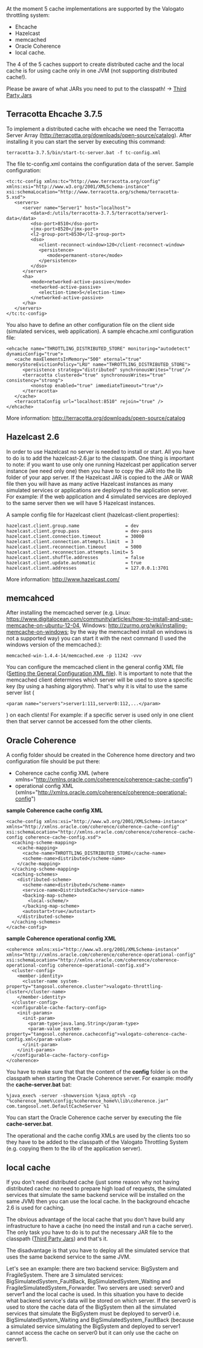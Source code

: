 At the moment 5 cache implementations are supported by the Valogato throttling system:
  * Ehcache
  * Hazelcast
  * memcached
  * Oracle Coherence
  * local cache.

The 4 of the 5 caches support to create distributed cache and the local cache is for using cache only in one JVM (not supporting distributed cache!).

Please be aware of what JARs you need to put to the classpath! -> [Third Party Jars](ThirdPartyJars.md)

## Terracotta Ehcache 3.7.5 ##

To implement a distributed cache with ehcache we need the Terracotta Server Array (http://terracotta.org/downloads/open-source/catalog). After installing it you can start the server by executing this command:

`terracotta-3.7.5/bin/start-tc-server.bat -f tc-config.xml`

The file tc-config.xml contains the configuration data of the server.
Sample configuration:
```
<tc:tc-config xmlns:tc="http://www.terracotta.org/config" xmlns:xsi="http://www.w3.org/2001/XMLSchema-instance" xsi:schemaLocation="http://www.terracotta.org/schema/terracotta-5.xsd">
   <servers>
      <server name="Server1" host="localhost">
         <data>d:/utils/terracotta-3.7.5/terracotta/server1-data</data>
         <dso-port>8510</dso-port>
         <jmx-port>8520</jmx-port>
         <l2-group-port>8530</l2-group-port>
         <dso>
            <client-reconnect-window>120</client-reconnect-window>
            <persistence>
               <mode>permanent-store</mode>
            </persistence>
         </dso>
      </server>
      <ha>
         <mode>networked-active-passive</mode>
         <networked-active-passive>
            <election-time>5</election-time>
         </networked-active-passive>
      </ha>
   </servers>
</tc:tc-config>
```

You also have to define an other configuration file on the client side (simulated services, web application). A sample ehcache.xml configuration file:

```
<ehcache name="THROTTLING_DISTRIBUTED_STORE" monitoring="autodetect" dynamicConfig="true">
   <cache maxElementsInMemory="500" eternal="true" memoryStoreEvictionPolicy="LRU" name="THROTTLING_DISTRIBUTED_STORE">
      <persistence strategy="distributed" synchronousWrites="true"/>
      <terracotta clustered="true" synchronousWrites="true" consistency="strong">
         <nonstop enabled="true" immediateTimeout="true"/>
      </terracotta>
   </cache>
   <terracottaConfig url="localhost:8510" rejoin="true" />
</ehcache>
```

More information: http://terracotta.org/downloads/open-source/catalog


## Hazelcast 2.6 ##

In order to use Hazelcast no server is needed to install or start. All you have to do is to add the hazelcast-2.6.jar to the classpath.
One thing is important to note: if you want to use only one running Hazelcast per application server instance (we need only one) then you have to copy the JAR into the lib folder of your app server. If the Hazelcast JAR is copied to the JAR or WAR file then you will have as many active Hazelcast instances as many simulated services or applications are deployed to the application server. For example: if the web application and 4 simulated services are deployed to the same server then we will have 5 Hazelcast instances.

A sample config file for Hazelcast client (hazelcast-client.properties):

```
hazelcast.client.group.name                 = dev
hazelcast.client.group.pass                 = dev-pass
hazelcast.client.connection.timeout         = 30000
hazelcast.client.connection.attempts.limit  = 3
hazelcast.client.reconnection.timeout       = 5000
hazelcast.client.reconnection.attempts.limit= 5
hazelcast.client.shuffle.addresses          = false
hazelcast.client.update.automatic           = true
hazelcast.client.addresses                  = 127.0.0.1:3701
```

More information: http://www.hazelcast.com/


## memcahced ##

After installing the memcached server (e.g. Linux: https://www.digitalocean.com/community/articles/how-to-install-and-use-memcache-on-ubuntu-12-04, Windows: http://zurmo.org/wiki/installing-memcache-on-windows; by the way the memcached install on windows is not a supported way) you can start it with the next command (I used the windows version of the memcached.):

```
memcached-win-1.4.4-14/memcached.exe -p 11242 -vvv
```

You can configure the memcached client in the general config XML file ([Setting the General Configuration XML file](GeneralConfigXML.md)).
It is important to note that the memcached client determines which server will be used to store a specific key (by using a hashing algorythm). That's why it is vital to use the same server list (
```
<param name="servers">server1:111,server0:112,...</param>
```
) on each clients! For example: if a specific server is used only in one client then that server cannot be accessed fom the other clients.


## Oracle Coherence ##

A config folder should be created in the Coherence home directory and two configuration file should be put there:
  * Coherence cache config XML (where xmlns="http://xmlns.oracle.com/coherence/coherence-cache-config")
  * operational config XML (xmlns="http://xmlns.oracle.com/coherence/coherence-operational-config")

**sample Coherence cache config XML**

```
<cache-config xmlns:xsi="http://www.w3.org/2001/XMLSchema-instance" xmlns="http://xmlns.oracle.com/coherence/coherence-cache-config" xsi:schemaLocation="http://xmlns.oracle.com/coherence/coherence-cache-config coherence-cache-config.xsd">
  <caching-scheme-mapping>
    <cache-mapping>
      <cache-name>THROTTLING_DISTRIBUTED_STORE</cache-name>
      <scheme-name>distributed</scheme-name>
    </cache-mapping>
  </caching-scheme-mapping>
  <caching-schemes>
    <distributed-scheme>
      <scheme-name>distributed</scheme-name>
      <service-name>DistributedCache</service-name>
      <backing-map-scheme>
        <local-scheme/>
      </backing-map-scheme>
      <autostart>true</autostart>
    </distributed-scheme>
  </caching-schemes>
</cache-config>
```

**sample Coherence operational config XML**

```
<coherence xmlns:xsi="http://www.w3.org/2001/XMLSchema-instance" xmlns="http://xmlns.oracle.com/coherence/coherence-operational-config" xsi:schemaLocation="http://xmlns.oracle.com/coherence/coherence-operational-config coherence-operational-config.xsd">
  <cluster-config>
    <member-identity>
      <cluster-name system-property="tangosol.coherence.cluster">valogato-throttling-cluster</cluster-name>
    </member-identity>
  </cluster-config>
  <configurable-cache-factory-config>
    <init-params>
      <init-param>
        <param-type>java.lang.String</param-type>
        <param-value system-property="tangosol.coherence.cacheconfig">valogato-coherence-cache-config.xml</param-value>
      </init-param>
    </init-params>
  </configurable-cache-factory-config>  
</coherence>
```

You have to make sure that that the content of the **config** folder is on the classpath when starting the Oracle Coherence server. For example: modify the **cache-server.bat** bat:
```
%java_exec% -server -showversion %java_opts% -cp "%coherence_home%\config;%coherence_home%\lib\coherence.jar" com.tangosol.net.DefaultCacheServer %1
```

You can start the Oracle Coherence cache server by executing the file **cache-server.bat**.

The operational and the cache config XMLs are used by the clients too so they have to be added to the classpath of the Valogato Throttling System (e.g. copying them to the lib of the application server).


## local cache ##

If you don't need distributed cache (just some reason why not having distributed cache: no need to prepare high load of requests, the simulated services that simulate the same backend service will be installed on the same JVM) then you can use the local cache.
In the background ehcache 2.6 is used for caching.

The obvious advantage of the local cache that you don't have build any infrastructure to have a cache (no need the install and run a cache server). The only task you have to do is to put the necessary JAR file to the classpath ([Third Party Jars](ThirdPartyJars.md)) and that's it.

The disadvantage is that you have to deploy all the simulated service that uses the same backend service to the same JVM.

Let's see an example: there are two backend service: BigSystem and FragileSystem. There are 3 simulated services: BigSimulatedSystem\_FaultBack, BigSimulatedSystem\_Waiting and FragileSimulatedSystem\_Forwarder. Two servers are used: server0 and server1 and the local cache is used. In this situation you have to decide what backend service's data will be stored on which server. If the server0 is used to store the cache data of the BigSystem then all the simulated services that simulate the BigSystem must be deployed to server0 i.e. BigSimulatedSystem\_Waiting and BigSimulatedSystem\_FaultBack (because a simulated service simulating the BigSystem and deployed to server1 cannot access the cache on server0 but it can only use the cache on server1).